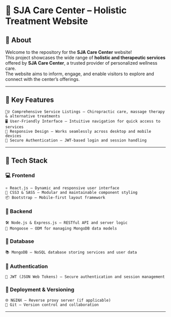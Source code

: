 # 🏥 SJA Care Center – Holistic Treatment Website

## 📖 About

Welcome to the repository for the **SJA Care Center** website!  
This project showcases the wide range of **holistic and therapeutic services** offered by **SJA Care Center**, a trusted provider of personalized wellness care.  
The website aims to inform, engage, and enable visitors to explore and connect with the center’s offerings.

---

## 🚀 Key Features

```
🧘‍♀️ Comprehensive Service Listings – Chiropractic care, massage therapy & alternative treatments  
🖥️ User-Friendly Interface – Intuitive navigation for quick access to services  
📱 Responsive Design – Works seamlessly across desktop and mobile devices  
🔐 Secure Authentication – JWT-based login and session handling  
```

---

## 🧰 Tech Stack

### 💻 Frontend

```
⚛️ React.js – Dynamic and responsive user interface  
🎨 CSS3 & SASS – Modular and maintainable component styling  
📦 Bootstrap – Mobile-first layout framework  
```

### 🔧 Backend

```
🛠️ Node.js & Express.js – RESTful API and server logic  
🔗 Mongoose – ODM for managing MongoDB data models  
```

### 💾 Database

```
📚 MongoDB – NoSQL database storing services and user data  
```

### 🔐 Authentication

```
🔑 JWT (JSON Web Tokens) – Secure authentication and session management  
```

### 🚀 Deployment & Versioning

```
🌐 NGINX – Reverse proxy server (if applicable)  
🔁 Git – Version control and collaboration  
```

---


